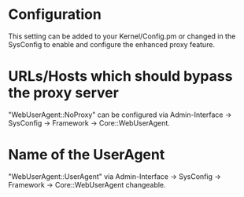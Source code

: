 # Configuration

This setting can be added to your Kernel/Config.pm or changed in the SysConfig to enable and configure the enhanced proxy feature.

# URLs/Hosts which should bypass the proxy server

"WebUserAgent::NoProxy" can be configured via Admin-Interface -> SysConfig -> Framework -> Core::WebUserAgent.

# Name of the UserAgent

"WebUserAgent::UserAgent" via  Admin-Interface -> SysConfig -> Framework -> Core::WebUserAgent changeable.
